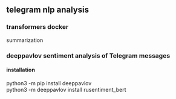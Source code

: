 ## telegram nlp analysis
### transformers docker
summarization
### deeppavlov sentiment analysis of Telegram messages
#### installation
python3 -m pip install deeppavlov   
python3 -m deeppavlov install rusentiment_bert
